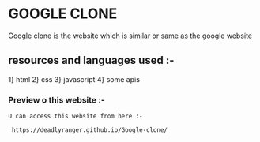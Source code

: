 # GOOGLE CLONE 
  Google clone is the website which is similar or same as the google website 
  
  
  ## resources and languages used :- 
  
   1} html 
   2} css
   3} javascript 
   4} some apis
   
   
   ### Preview o this website :- 
    U can access this website from here :-  
    
     https://deadlyranger.github.io/Google-clone/
    
    
